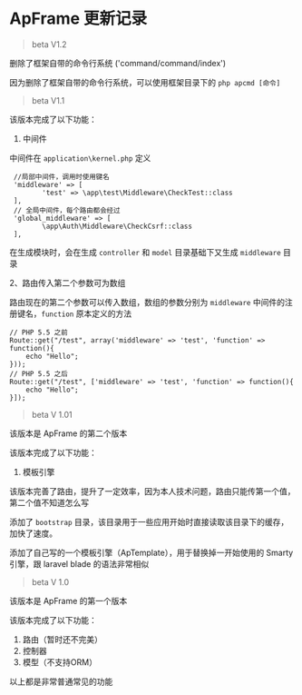 # ApFrame 更新记录

> beta V1.2

删除了框架自带的命令行系统 ('command/command/index')

因为删除了框架自带的命令行系统，可以使用框架目录下的 ```php apcmd [命令]```



> beta V1.1

该版本完成了以下功能：

1. 中间件

中间件在 `application\kernel.php` 定义
```
 //局部中间件，调用时使用键名
 'middleware' => [
        'test' => \app\test\Middleware\CheckTest::class
 ],
 // 全局中间件，每个路由都会经过
 'global_middleware' => [
        \app\Auth\Middleware\CheckCsrf::class
 ],
```
在生成模块时，会在生成 `controller` 和 `model` 目录基础下又生成 `middleware` 目录

2、路由传入第二个参数可为数组

路由现在的第二个参数可以传入数组，数组的参数分别为 `middleware` 中间件的注册键名，`function` 原本定义的方法
```
// PHP 5.5 之前
Route::get("/test", array('middleware' => 'test', 'function' => function(){
    echo "Hello";
}));
// PHP 5.5 之后
Route::get("/test", ['middleware' => 'test', 'function' => function(){
    echo "Hello";
}]);
```

> beta V 1.01

该版本是 ApFrame 的第二个版本

该版本完成了以下功能：

1. 模板引擎

该版本完善了路由，提升了一定效率，因为本人技术问题，路由只能传第一个值，第二个值不知道怎么写

添加了 `bootstrap` 目录，该目录用于一些应用开始时直接读取该目录下的缓存，加快了速度。

添加了自己写的一个模板引擎（ApTemplate），用于替换掉一开始使用的 Smarty 引擎，跟 laravel blade 的语法非常相似

> beta V 1.0

该版本是 ApFrame 的第一个版本

该版本完成了以下功能：

1. 路由（暂时还不完美）
2. 控制器
3. 模型（不支持ORM）

以上都是非常普通常见的功能

